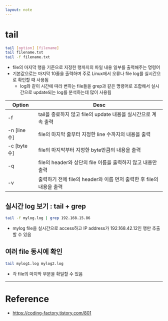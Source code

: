 ```yaml
---
layout: note
---
```


# tail

```sh
tail [option] [filename]
tail filename.txt
tail -f filename.txt
```
- file의 마지막 행을 기준으로 지정한 행까지의 파일 내용 일부를 출력해주는 명령어
- 기본값으로는 마지막 10줄을 출력하며 주로 Linux에서 오류나 file log를 실시간으로 확인할 때 사용됨
    - log와 같이 시간에 따라 변하는 file들을 grep과 같은 명령어로 조합해서 실시간으로 update되는 log를 분석하는데 많이 사용됨

| Option | Desc |
| - | - |
| -f | tail을 종료하지 않고 file의 update 내용을 실시간으로 계속 출력 |
| -n [line 수] | file의 마지막 줄부터 지정한 line 수까지의 내용을 출력 |
| -c [byte 수] | file의 마지막부터 지정한 byte만큼의 내용을 출력 |
| -q | file의 header와 상단의 file 이름을 출력하지 않고 내용만 출력 |
| -v | 출력하기 전에 file의 header와 이름 먼저 출력한 후 file의 내용을 출력 |

## 실시간 log 보기 : tail + grep

```sh
tail -f mylog.log | grep 192.168.15.86
```
- mylog file을 실시간으로 access하고 IP address가 192.168.42.12인 행만 추출할 수 있음

## 여러 file 동시에 확인

```sh
tail mylog1.log mylog2.log
```
- 각 file의 마지막 부분을 확일할 수 있음

---

# Reference

- https://coding-factory.tistory.com/801

